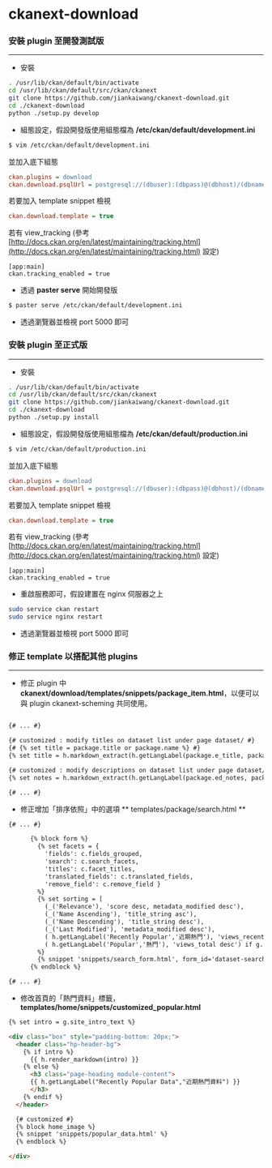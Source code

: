 # ckanext-download



### 安裝 plugin 至開發測試版
---

* 安裝

```bash
. /usr/lib/ckan/default/bin/activate
cd /usr/lib/ckan/default/src/ckan/ckanext
git clone https://github.com/jiankaiwang/ckanext-download.git
cd ./ckanext-download
python ./setup.py develop
```

* 組態設定，假設開發版使用組態檔為 **/etc/ckan/default/development.ini**

```bash
$ vim /etc/ckan/default/development.ini
```

並加入底下組態

```ini
ckan.plugins = download
ckan.download.psqlUrl = postgresql://(dbuser):(dbpass)@(dbhost)/(dbname)
```

若要加入 template snippet 檢視

```ini
ckan.download.template = true
```

若有 view_tracking (參考 [http://docs.ckan.org/en/latest/maintaining/tracking.html](http://docs.ckan.org/en/latest/maintaining/tracking.html) 設定)

```
[app:main]
ckan.tracking_enabled = true
```

* 透過 **paster serve** 開始開發版

```bash
$ paster serve /etc/ckan/default/development.ini
```

* 透過瀏覽器並檢視 port 5000 即可

### 安裝 plugin 至正式版
---

* 安裝

```bash
. /usr/lib/ckan/default/bin/activate
cd /usr/lib/ckan/default/src/ckan/ckanext
git clone https://github.com/jiankaiwang/ckanext-download.git
cd ./ckanext-download
python ./setup.py install
```

* 組態設定，假設開發版使用組態檔為 **/etc/ckan/default/production.ini**

```bash
$ vim /etc/ckan/default/production.ini
```

並加入底下組態

```ini
ckan.plugins = download
ckan.download.psqlUrl = postgresql://(dbuser):(dbpass)@(dbhost)/(dbname)
```

若要加入 template snippet 檢視

```ini
ckan.download.template = true
```

若有 view_tracking (參考 [http://docs.ckan.org/en/latest/maintaining/tracking.html](http://docs.ckan.org/en/latest/maintaining/tracking.html) 設定)

```
[app:main]
ckan.tracking_enabled = true
```

* 重啟服務即可，假設建置在 nginx 伺服器之上

```bash
sudo service ckan restart
sudo service nginx restart
```

* 透過瀏覽器並檢視 port 5000 即可

### 修正 template 以搭配其他 plugins
---

* 修正 plugin 中 **ckanext/download/templates/snippets/package_item.html**，以便可以與 plugin ckanext-scheming 共同使用。

```html

{# ... #}

{# customized : modify titles on dataset list under page dataset/ #}
{# {% set title = package.title or package.name %} #}
{% set title = h.markdown_extract(h.getLangLabel(package.e_title, package.c_title), extract_length=80) %}

{# customized : modify descriptions on dataset list under page dataset/ #}
{% set notes = h.markdown_extract(h.getLangLabel(package.ed_notes, package.cd_notes), extract_length=100) %}

{# ... #}

```

* 修正增加「排序依照」中的選項 ** templates/package/search.html **

```html
{# ... #}

      {% block form %}
        {% set facets = {
          'fields': c.fields_grouped,
          'search': c.search_facets,
          'titles': c.facet_titles,
          'translated_fields': c.translated_fields,
          'remove_field': c.remove_field }
        %}
        {% set sorting = [
          (_('Relevance'), 'score desc, metadata_modified desc'),
          (_('Name Ascending'), 'title_string asc'),
          (_('Name Descending'), 'title_string desc'),
          (_('Last Modified'), 'metadata_modified desc'),
          ( h.getLangLabel('Recently Popular','近期熱門'), 'views_recent desc') if g.tracking_enabled else (false, false),
          ( h.getLangLabel('Popular','熱門'), 'views_total desc') if g.tracking_enabled else (false, false) ]
        %}
        {% snippet 'snippets/search_form.html', form_id='dataset-search-form', type='dataset', query=c.q, sorting=sorting, sorting_selected=c.sort_by_selected, count=c.page.item_count, facets=facets, show_empty=request.params, error=c.query_error, fields=c.fields %}
      {% endblock %}

{# ... #}
```

* 修改首頁的「熱門資料」標籤，**templates/home/snippets/customized_popular.html**

```html
{% set intro = g.site_intro_text %}

<div class="box" style="padding-bottom: 20px;">
  <header class="hp-header-bg">
    {% if intro %}
      {{ h.render_markdown(intro) }}
    {% else %}
      <h3 class="page-heading module-content">
      {{ h.getLangLabel("Recently Popular Data","近期熱門資料") }}
      </h3>
    {% endif %}
  </header>

  {# customized #}
  {% block home_image %}
  {% snippet 'snippets/popular_data.html' %}
  {% endblock %}

</div>
```


